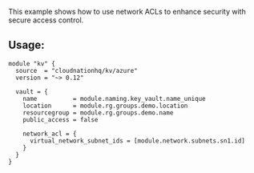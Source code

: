 This example shows how to use network ACLs to enhance security with secure access control.

## Usage:

```hcl
module "kv" {
  source  = "cloudnationhq/kv/azure"
  version = "~> 0.12"

  vault = {
    name          = module.naming.key_vault.name_unique
    location      = module.rg.groups.demo.location
    resourcegroup = module.rg.groups.demo.name
    public_access = false

    network_acl = {
      virtual_network_subnet_ids = [module.network.subnets.sn1.id]
    }
  }
}
```
